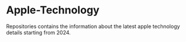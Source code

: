 # Apple-Technology
Repositories contains the information about the latest apple technology details starting from 2024.
